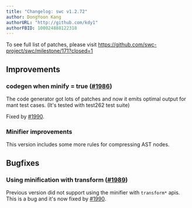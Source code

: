 ```yaml
---
title: "Changelog: swc v1.2.72"
author: DongYoon Kang
authorURL: "http://github.com/kdy1"
authorFBID: 100024888122318
---
```


To see full list of patches, please visit https://github.com/swc-project/swc/milestone/171?closed=1

## Improvements

### codegen when minify = true ([#1986](https://github.com/swc-project/swc/issues/1986))

The code generator got lots of patches and now it emits optimal output for mant test cases.
(It's tested with test262 test suite)

Fixed by [#1990](https://github.com/swc-project/swc/pull/1990).

### Minifier improvements

This version includes some more rules for compressing AST nodes.

## Bugfixes

### Using minification with transform ([#1989](https://github.com/swc-project/swc/issues/1989))

Previous version did not support using the minifier with `transform*` apis.
This is a bug and it's now fixed by [#1990](https://github.com/swc-project/swc/pull/1990).
